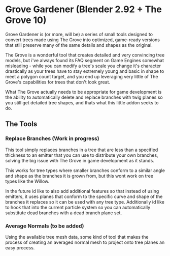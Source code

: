 # Grove Gardener (Blender 2.92 + The Grove 10)

Grove Gardener is (or more, will be) a series of small tools designed to convert trees made using The Grove into optimized, game-ready versions that still preserve many of the same details and shapes as the original.

The Grove is a wonderful tool that creates detailed and very convincing tree models, but i've always found its FAQ segment on Game Engines somewhat misleading - while you can modify a tree's scale you change it's character drastically as your trees have to stay extremely young and basic in shape to meet a polygon count target, and you end up leveraging very little of The Grove's capabilities for trees that don't look great.

What The Grove actually needs to be appropriate for game development is the ability to automatically delete and replace branches with twig planes so you still get detailed tree shapes, and thats what this little addon seeks to do.

## The Tools

### Replace Branches (Work in progress)
This tool simply replaces branches in a tree that are less than a specified thickness to an emitter that you can use to distribute your own branches, solving the big issue with The Grove in game development as it stands.

This works for tree types where smaller branches conform to a similar angle and shape as the branches it is grown from, but this wont work on tree types like the Willow.

In the future id like to also add additional features so that instead of using emitters, it uses planes that conform to the specific curve and shape of the branches it replaces so it can be used with any tree type.  Additionally id like to hook that into the current particle system so you can automatically substitute dead branches with a dead branch plane set.


### Average Normals (to be added)
Using the available tree mesh data, some kind of tool that makes the process of creating an averaged normal mesh to project onto tree planes an easy process.


